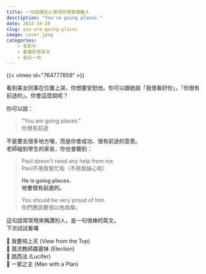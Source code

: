 ```yaml
---
title: 一句話讓別人覺得你很會鼓勵人
description: "You're going places."
date: 2022-10-28
slug: you-are-going-places
image: cover.jpeg
categories:
    - 有影片
    - 看電影學英文
    - 每日一句
---
```


{{< vimeo id="764777859" >}}

看到美女同事在位置上哭，你想要安慰他。你可以跟她說「我很看好你」，「你很有前途的」。你會這麼說呢？


你可以說：
> "You are going places."  
> 你很有前途

不是要去很多地方喔，而是你會成功、很有前途的意思。  
老師碰到學生的家長，你也會聽到：

> Paul doesn't need any help from me.  
> Paul不用我幫忙啦（不用我操心啦）
>
> **He is going places.**  
> **他會很有前途的。**
>
> You should be very proud of him.  
> 你們應該要很以他為榮。


這句話常常用來稱讚別人，是一句很棒的英文。  
下次試試看囉


🎥 我要飛上天 (View from the Top)  
🎥 風流教師霹靂妹 (Election)  
🎥 路西法 (Lucifer)   
🎥 一家之主 (Man with a Plan)